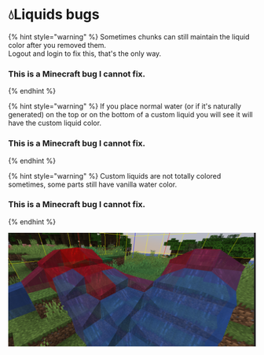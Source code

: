 # 💧Liquids bugs

{% hint style="warning" %}
Sometimes chunks can still maintain the liquid color after you removed them.  
Logout and login to fix this, that's the only way. 

### **This is a Minecraft bug I cannot fix.**
{% endhint %}

{% hint style="warning" %}
If you place normal water \(or if it's naturally generated\) on the top or on the bottom of a custom liquid you will see it will have the custom liquid color. 

### **This is a Minecraft bug I cannot fix.**
{% endhint %}

{% hint style="warning" %}
Custom liquids are not totally colored sometimes, some parts still have vanilla water color.

### **This is a Minecraft bug I cannot fix.**
{% endhint %}

![](../.gitbook/assets/immagine%20%2814%29.png)

